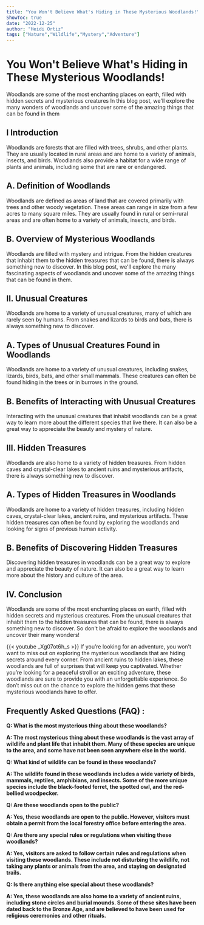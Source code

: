 ```yaml
---
title: "You Won't Believe What's Hiding in These Mysterious Woodlands!"
ShowToc: true 
date: "2022-12-25"
author: "Heidi Ortiz" 
tags: ["Nature","Wildlife","Mystery","Adventure"]
---
```

# You Won't Believe What's Hiding in These Mysterious Woodlands!

Woodlands are some of the most enchanting places on earth, filled with hidden secrets and mysterious creatures In this blog post, we'll explore the many wonders of woodlands and uncover some of the amazing things that can be found in them

## I Introduction

Woodlands are forests that are filled with trees, shrubs, and other plants. They are usually located in rural areas and are home to a variety of animals, insects, and birds. Woodlands also provide a habitat for a wide range of plants and animals, including some that are rare or endangered. 

## A. Definition of Woodlands 

Woodlands are defined as areas of land that are covered primarily with trees and other woody vegetation. These areas can range in size from a few acres to many square miles. They are usually found in rural or semi-rural areas and are often home to a variety of animals, insects, and birds. 

## B. Overview of Mysterious Woodlands

Woodlands are filled with mystery and intrigue. From the hidden creatures that inhabit them to the hidden treasures that can be found, there is always something new to discover. In this blog post, we'll explore the many fascinating aspects of woodlands and uncover some of the amazing things that can be found in them. 

## II. Unusual Creatures

Woodlands are home to a variety of unusual creatures, many of which are rarely seen by humans. From snakes and lizards to birds and bats, there is always something new to discover. 

## A. Types of Unusual Creatures Found in Woodlands

Woodlands are home to a variety of unusual creatures, including snakes, lizards, birds, bats, and other small mammals. These creatures can often be found hiding in the trees or in burrows in the ground. 

## B. Benefits of Interacting with Unusual Creatures

Interacting with the unusual creatures that inhabit woodlands can be a great way to learn more about the different species that live there. It can also be a great way to appreciate the beauty and mystery of nature. 

## III. Hidden Treasures

Woodlands are also home to a variety of hidden treasures. From hidden caves and crystal-clear lakes to ancient ruins and mysterious artifacts, there is always something new to discover. 

## A. Types of Hidden Treasures in Woodlands

Woodlands are home to a variety of hidden treasures, including hidden caves, crystal-clear lakes, ancient ruins, and mysterious artifacts. These hidden treasures can often be found by exploring the woodlands and looking for signs of previous human activity. 

## B. Benefits of Discovering Hidden Treasures

Discovering hidden treasures in woodlands can be a great way to explore and appreciate the beauty of nature. It can also be a great way to learn more about the history and culture of the area. 

## IV. Conclusion

Woodlands are some of the most enchanting places on earth, filled with hidden secrets and mysterious creatures. From the unusual creatures that inhabit them to the hidden treasures that can be found, there is always something new to discover. So don't be afraid to explore the woodlands and uncover their many wonders!

{{< youtube _Xg07ot6h_s >}} 
If you’re looking for an adventure, you won’t want to miss out on exploring the mysterious woodlands that are hiding secrets around every corner. From ancient ruins to hidden lakes, these woodlands are full of surprises that will keep you captivated. Whether you’re looking for a peaceful stroll or an exciting adventure, these woodlands are sure to provide you with an unforgettable experience. So don’t miss out on the chance to explore the hidden gems that these mysterious woodlands have to offer.

## Frequently Asked Questions (FAQ) :
**Q: What is the most mysterious thing about these woodlands?**

**A: The most mysterious thing about these woodlands is the vast array of wildlife and plant life that inhabit them. Many of these species are unique to the area, and some have not been seen anywhere else in the world.**

**Q: What kind of wildlife can be found in these woodlands?**

**A: The wildlife found in these woodlands includes a wide variety of birds, mammals, reptiles, amphibians, and insects. Some of the more unique species include the black-footed ferret, the spotted owl, and the red-bellied woodpecker.**

**Q: Are these woodlands open to the public?**

**A: Yes, these woodlands are open to the public. However, visitors must obtain a permit from the local forestry office before entering the area.**

**Q: Are there any special rules or regulations when visiting these woodlands?**

**A: Yes, visitors are asked to follow certain rules and regulations when visiting these woodlands. These include not disturbing the wildlife, not taking any plants or animals from the area, and staying on designated trails.**

**Q: Is there anything else special about these woodlands?**

**A: Yes, these woodlands are also home to a variety of ancient ruins, including stone circles and burial mounds. Some of these sites have been dated back to the Bronze Age, and are believed to have been used for religious ceremonies and other rituals.**



